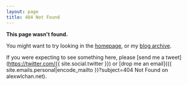 ```yaml
---
layout: page
title: 404 Not Found
---
```


**This page wasn't found.**

You might want to try looking in the [homepage](/), or my [blog archive](/all-posts/).

If you were expecting to see something here, please [send me a tweet](https://twitter.com/{{ site.social.twitter }}) or [drop me an email]({{ site.emails.personal|encode_mailto }}?subject=404 Not Found on alexwlchan.net).
